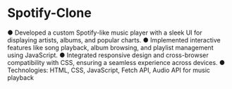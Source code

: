 # Spotify-Clone

● Developed a custom Spotify-like music player with a sleek UI for displaying artists, albums,
and popular charts.
● Implemented interactive features like song playback, album browsing, and playlist
management using JavaScript.
● Integrated responsive design and cross-browser compatibility with CSS, ensuring a
seamless experience across devices.
● Technologies: HTML, CSS, JavaScript, Fetch API, Audio API for music playback
